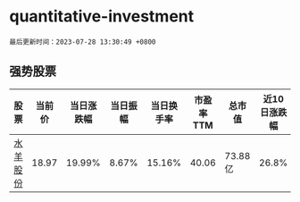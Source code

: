 # quantitative-investment

`最后更新时间：2023-07-28 13:30:49 +0800`

## 强势股票

|股票|当前价|当日涨跌幅|当日振幅|当日换手率|市盈率TTM|总市值|近10日涨跌幅|
|----|----|----|----|----|----|----|----|
|[水羊股份](https://xueqiu.com/S/SZ300740)|18.97|19.99%|8.67%|15.16%|40.06|73.88亿|26.8%|
